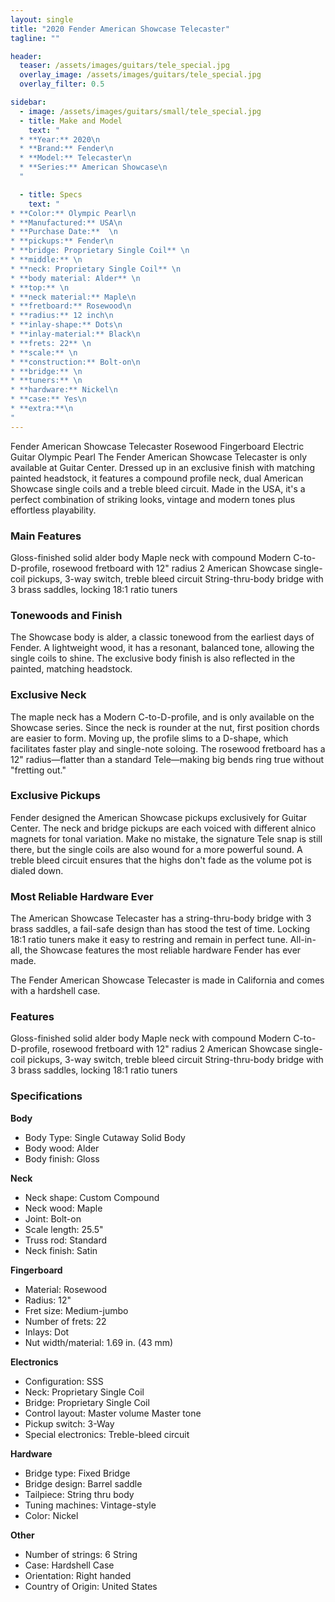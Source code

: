 ```yaml
---
layout: single
title: "2020 Fender American Showcase Telecaster"
tagline: ""

header:
  teaser: /assets/images/guitars/tele_special.jpg
  overlay_image: /assets/images/guitars/tele_special.jpg
  overlay_filter: 0.5

sidebar:
  - image: /assets/images/guitars/small/tele_special.jpg
  - title: Make and Model
    text: "
  * **Year:** 2020\n
  * **Brand:** Fender\n
  * **Model:** Telecaster\n
  * **Series:** American Showcase\n
  "

  - title: Specs
    text: "
* **Color:** Olympic Pearl\n
* **Manufactured:** USA\n
* **Purchase Date:**  \n
* **pickups:** Fender\n 
* **bridge: Proprietary Single Coil** \n
* **middle:** \n
* **neck: Proprietary Single Coil** \n
* **body material: Alder** \n
* **top:** \n
* **neck material:** Maple\n
* **fretboard:** Rosewood\n
* **radius:** 12 inch\n
* **inlay-shape:** Dots\n
* **inlay-material:** Black\n
* **frets: 22** \n
* **scale:** \n
* **construction:** Bolt-on\n
* **bridge:** \n
* **tuners:** \n
* **hardware:** Nickel\n
* **case:** Yes\n
* **extra:**\n
"
---
```

Fender American Showcase Telecaster Rosewood Fingerboard Electric Guitar Olympic Pearl
The Fender American Showcase Telecaster is only available at Guitar Center. Dressed up in an exclusive finish with matching painted headstock, it features a compound profile neck, dual American Showcase single coils and a treble bleed circuit. Made in the USA, it's a perfect combination of striking looks, vintage and modern tones plus effortless playability.

### Main Features

Gloss-finished solid alder body
Maple neck with compound Modern C-to-D-profile, rosewood fretboard with 12" radius
2 American Showcase single-coil pickups, 3-way switch, treble bleed circuit
String-thru-body bridge with 3 brass saddles, locking 18:1 ratio tuners

### Tonewoods and Finish

The Showcase body is alder, a classic tonewood from the earliest days of Fender. A lightweight wood, it has a resonant, balanced tone, allowing the single coils to shine. The exclusive body finish is also reflected in the painted, matching headstock.

### Exclusive Neck

The maple neck has a Modern C-to-D-profile, and is only available on the Showcase series. Since the neck is rounder at the nut, first position chords are easier to form. Moving up, the profile slims to a D-shape, which facilitates faster play and single-note soloing. The rosewood fretboard has a 12" radius—flatter than a standard Tele—making big bends ring true without "fretting out."

### Exclusive Pickups

Fender designed the American Showcase pickups exclusively for Guitar Center. The neck and bridge pickups are each voiced with different alnico magnets for tonal variation. Make no mistake, the signature Tele snap is still there, but the single coils are also wound for a more powerful sound. A treble bleed circuit ensures that the highs don't fade as the volume pot is dialed down.

### Most Reliable Hardware Ever

The American Showcase Telecaster has a string-thru-body bridge with 3 brass saddles, a fail-safe design than has stood the test of time. Locking 18:1 ratio tuners make it easy to restring and remain in perfect tune. All-in-all, the Showcase features the most reliable hardware Fender has ever made.

The Fender American Showcase Telecaster is made in California and comes with a hardshell case.

### Features

Gloss-finished solid alder body
Maple neck with compound Modern C-to-D-profile, rosewood fretboard with 12" radius
2 American Showcase single-coil pickups, 3-way switch, treble bleed circuit
String-thru-body bridge with 3 brass saddles, locking 18:1 ratio tuners

### Specifications	

**Body**
* Body Type: Single Cutaway Solid Body
* Body wood: Alder
* Body finish: Gloss

**Neck**
* Neck shape: Custom Compound
* Neck wood: Maple
* Joint: Bolt-on
* Scale length: 25.5"
* Truss rod: Standard
* Neck finish: Satin

**Fingerboard**
* Material: Rosewood
* Radius: 12"
* Fret size: Medium-jumbo
* Number of frets: 22
* Inlays: Dot
* Nut width/material: 1.69 in. (43 mm)

**Electronics**
* Configuration: SSS
* Neck: Proprietary Single Coil
* Bridge: Proprietary Single Coil
* Control layout: Master volume Master tone
* Pickup switch: 3-Way
* Special electronics: Treble-bleed circuit

**Hardware**
* Bridge type: Fixed Bridge
* Bridge design: Barrel saddle
* Tailpiece: String thru body
* Tuning machines: Vintage-style
* Color: Nickel

**Other**
* Number of strings: 6 String
* Case: Hardshell Case
* Orientation: Right handed
* Country of Origin: United States